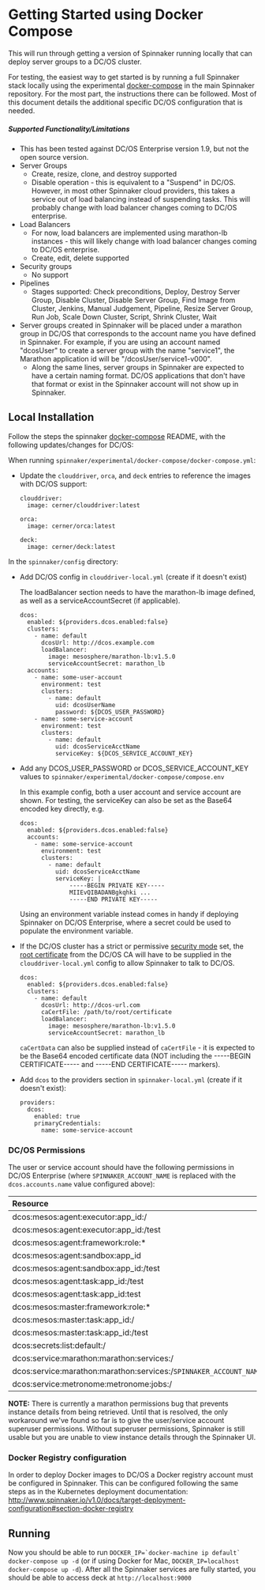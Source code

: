 # Getting Started using Docker Compose

This will run through getting a version of Spinnaker running locally that can deploy server groups to a DC/OS cluster.

For testing, the easiest way to get started is by running a full Spinnaker stack locally using the experimental [docker-compose](https://github.com/spinnaker/spinnaker/tree/master/experimental/docker-compose) in the main Spinnaker repository. For the most part, the instructions there can be followed. Most of this document details the additional specific DC/OS configuration that is needed.

##### Supported Functionality/Limitations
* This has been tested against DC/OS Enterprise version 1.9, but not the open source version.
* Server Groups
  * Create, resize, clone, and destroy supported
  * Disable operation - this is equivalent to a "Suspend" in DC/OS. However, in most other Spinnaker cloud providers, this takes a service out of load balancing instead of suspending tasks. This will probably change with load balancer changes coming to DC/OS enterprise.
* Load Balancers
  * For now, load balancers are implemented using marathon-lb instances - this will likely change with load balancer changes coming to DC/OS enterprise.
  * Create, edit, delete supported
* Security groups
  * No support
* Pipelines
  * Stages supported: Check preconditions, Deploy, Destroy Server Group, Disable Cluster, Disable Server Group, Find Image from Cluster, Jenkins, Manual Judgement, Pipeline, Resize Server Group, Run Job, Scale Down Cluster, Script, Shrink Cluster, Wait
* Server groups created in Spinnaker will be placed under a marathon group in DC/OS that corresponds to the account name you have defined in Spinnaker. For example, if you are using an account named "dcosUser" to create a server group with the name "service1", the Marathon application id will be "/dcosUser/service1-v000".
  * Along the same lines, server groups in Spinnaker are expected to have a certain naming format. DC/OS applications that don't have that format or exist in the Spinnaker account will not show up in Spinnaker.

## Local Installation

Follow the steps the spinnaker [docker-compose](https://github.com/spinnaker/spinnaker/tree/master/experimental/docker-compose) README, with the following updates/changes for DC/OS:

When running `spinnaker/experimental/docker-compose/docker-compose.yml`:

* Update the `clouddriver`, `orca`, and `deck` entries to reference the images with DC/OS support:

  ```
  clouddriver:
    image: cerner/clouddriver:latest

  orca:
    image: cerner/orca:latest

  deck:
    image: cerner/deck:latest
  ```

In the `spinnaker/config` directory:
* Add DC/OS config in `clouddriver-local.yml` (create if it doesn't exist)  

  The loadBalancer section needs to have the marathon-lb image defined, as well as a serviceAccountSecret (if applicable).
  ```
  dcos:
    enabled: ${providers.dcos.enabled:false}
    clusters:
      - name: default
        dcosUrl: http://dcos.example.com
        loadBalancer:
          image: mesosphere/marathon-lb:v1.5.0
          serviceAccountSecret: marathon_lb
    accounts:
      - name: some-user-account
        environment: test
        clusters:  
          - name: default
            uid: dcosUserName
            password: ${DCOS_USER_PASSWORD}
      - name: some-service-account
        environment: test
        clusters:  
          - name: default
            uid: dcosServiceAcctName
            serviceKey: ${DCOS_SERVICE_ACCOUNT_KEY}
  ```
  
* Add any DCOS_USER_PASSWORD or DCOS_SERVICE_ACCOUNT_KEY values to `spinnaker/experimental/docker-compose/compose.env`

  In this example config, both a user account and service account are shown. For testing, the serviceKey can also be set as the Base64 encoded key directly, e.g.
  ```
  dcos:
    enabled: ${providers.dcos.enabled:false}
    accounts:
      - name: some-service-account
        environment: test
        clusters:  
          - name: default
            uid: dcosServiceAcctName
            serviceKey: |
                -----BEGIN PRIVATE KEY-----
                MIIEvQIBADANBgkqhki ...
                -----END PRIVATE KEY-----
  ```

  Using an environment variable instead comes in handy if deploying Spinnaker on DC/OS Enterprise, where a secret could be used to populate the environment variable.

* If the DC/OS cluster has a strict or permissive [security mode](https://docs.mesosphere.com/1.8/administration/installing/custom/configuration-parameters/#security) set, the [root certificate](https://docs.mesosphere.com/1.8/administration/tls-ssl/get-cert/) from the DC/OS CA will have to be supplied in the `clouddriver-local.yml` config to allow Spinnaker to talk to DC/OS.
  ```
  dcos:
    enabled: ${providers.dcos.enabled:false}
    clusters:
      - name: default
        dcosUrl: http://dcos-url.com
        caCertFile: /path/to/root/certificate
        loadBalancer:
          image: mesosphere/marathon-lb:v1.5.0
          serviceAccountSecret: marathon_lb
  ```

  `caCertData` can also be supplied instead of `caCertFile` - it is expected to be the Base64 encoded certificate data (NOT including the -----BEGIN CERTIFICATE----- and -----END CERTIFICATE----- markers).

* Add `dcos` to the providers section in `spinnaker-local.yml` (create if it doesn't exist):
  ```
  providers:
    dcos:
      enabled: true
      primaryCredentials:
        name: some-service-account
  ```
  
### DC/OS Permissions

The user or service account should have the following permissions in DC/OS Enterprise (where `SPINNAKER_ACCOUNT_NAME` is replaced with the `dcos.accounts.name` value configured above):

| Resource       | Actions        |
| :------------- | :------------- |
| dcos:mesos:agent:executor:app_id:/ | read |
| dcos:mesos:agent:executor:app_id:/test | read |
| dcos:mesos:agent:framework:role:* | read |
| dcos:mesos:agent:sandbox:app_id | read |
| dcos:mesos:agent:sandbox:app_id:/test | read |
| dcos:mesos:agent:task:app_id:/test | read |
| dcos:mesos:agent:task:app_id:test | read |
| dcos:mesos:master:framework:role:* | read |
| dcos:mesos:master:task:app_id:/ | read |
| dcos:mesos:master:task:app_id:/test | create, read |
| dcos:secrets:list:default:/ | read |
| dcos:service:marathon:marathon:services:/       | read |
| dcos:service:marathon:marathon:services:/`SPINNAKER_ACCOUNT_NAME` | create,delete,read,update |
| dcos:service:metronome:metronome:jobs:/ | create,delete,read,update | 

**NOTE:** There is currently a marathon permissions bug that prevents instance details from being retrieved.  Until that is resolved, the only workaround we've found so far is to give the user/service account superuser permissions.  Without superuser permissions, Spinnaker is still usable but you are unable to view instance details through the Spinnaker UI.


### Docker Registry configuration

In order to deploy Docker images to DC/OS a Docker registry account must be configured in Spinnaker. This can be configured following the same steps as in the Kubernetes deployment documentation: http://www.spinnaker.io/v1.0/docs/target-deployment-configuration#section-docker-registry

## Running

Now you should be able to run ```DOCKER_IP=`docker-machine ip default` docker-compose up -d``` (or if using Docker for Mac, ```DOCKER_IP=localhost docker-compose up -d```). After all the Spinnaker services are fully started, you should be able to access deck at `http://localhost:9000`
